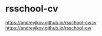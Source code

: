 # rsschool-cv
https://andreyjkov.github.io/rsschool-cv/cv
https://andreyjkov.github.io/rsschool-cv/
